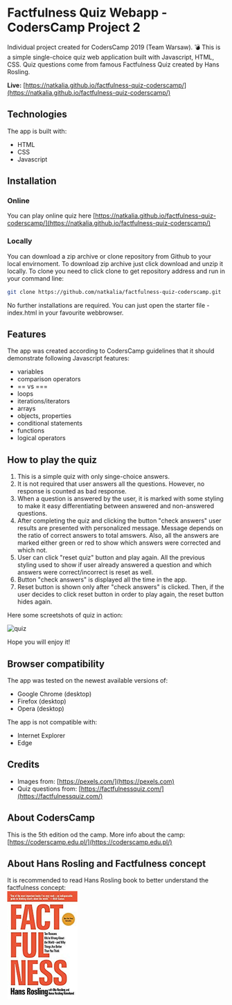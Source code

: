# Factfulness Quiz Webapp - CodersCamp Project 2

Individual project created for CodersCamp 2019 (Team Warsaw). :bomb:
This is a simple single-choice quiz web application built with Javascript, HTML, CSS. 
Quiz questions come from famous Factfulness Quiz created by Hans Rosling.

**Live:** [https://natkalia.github.io/factfulness-quiz-coderscamp/](https://natkalia.github.io/factfulness-quiz-coderscamp/)
	
## Technologies

The app is built with:
* HTML
* CSS
* Javascript

## Installation

### Online
You can play online quiz here [https://natkalia.github.io/factfulness-quiz-coderscamp/](https://natkalia.github.io/factfulness-quiz-coderscamp/)

### Locally
You can download a zip archive or clone repository from Github to your local envirnoment.
To download zip archive just click download and unzip it locally.
To clone you need to click clone to get repository address and run in your command line:
```bash
git clone https://github.com/natkalia/factfulness-quiz-coderscamp.git
```
No further installations are required. You can just open the starter file - index.html in your favourite webbrowser.

## Features

The app was created according to CodersCamp guidelines that it should demonstrate following Javascript features:
* variables
* comparison operators
* == vs ===
* loops
* iterations/iterators
* arrays
* objects, properties
* conditional statements
* functions
* logical operators

## How to play the quiz

1. This is a simple quiz with only singe-choice answers.
2. It is not required that user answers all the questions. However, no response is counted as bad response.
3. When a question is answered by the user, it is marked with some styling to make it easy differentiating between answered and non-answered questions.
4. After completing the quiz and clicking the button "check answers" user results are presented with personalized message. Message depends on the ratio of correct answers to total amswers. Also, all the answers are marked either green or red to show which answers were corrected and which not.
5. User can click "reset quiz" button and play again. All the previous styling used to show if user already answered a question and which answers were correct/incorrect is reset as well.
6. Button "check answers" is displayed all the time in the app. 
7. Reset button is shown only after "check answers" is clicked. Then, if the user decides to click reset button in order to play again, the reset button hides again.

Here some screetshots of quiz in action:

![quiz](https://user-images.githubusercontent.com/49140572/69012482-b5da6080-0976-11ea-9c8d-054aba6d0af4.gif)

Hope you will enjoy it!

## Browser compatibility

The app was tested on the newest available versions of:
* Google Chrome (desktop) 
* Firefox (desktop)
* Opera (desktop)

The app is not compatible with:
* Internet Explorer
* Edge

## Credits

* Images from: [https://pexels.com/](https://pexels.com)
* Quiz questions from: [https://factfulnessquiz.com/](https://factfulnessquiz.com/)

## About CodersCamp

This is the 5th edition od the camp. 
More info about the camp: [https://coderscamp.edu.pl/](https://coderscamp.edu.pl/)

## About Hans Rosling and Factfulness concept
It is recommended to read Hans Rosling book to better understand the factfulness concept:\
![book](assets/book.jpg)
